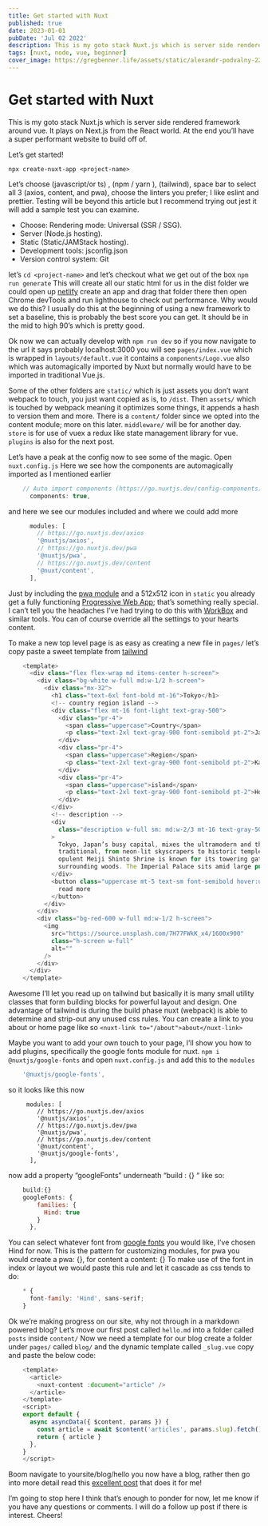 ```yaml
---
title: Get started with Nuxt
published: true
date: 2023-01-01
pubDate: 'Jul 02 2022'
description: This is my goto stack Nuxt.js which is server side rendered framework around vue. It plays on Next.js from the React world. At the end you’ll have a super performant website to build off of.
tags: [nuxt, node, vue, beginner]
cover_image: https://gregbenner.life/assets/static/alexandr-podvalny-220262-unsplash.07cc2b7.490343832c4705701e26598c1c374606.jpg
---
```


# Get started with Nuxt
This is my goto stack Nuxt.js which is server side rendered framework around vue. It plays on Next.js from the React world. At the end you’ll have a super performant website to build off of.

Let’s get started!

`npx create-nuxt-app <project-name>`

Let’s choose (javascript/or ts) , (npm / yarn ),  (tailwind), space bar to select all 3 (axios, content, and pwa), choose the linters you prefer; I like eslint and prettier. Testing will be beyond this article but I recommend trying out jest it will add a sample test you can examine.

- Choose: Rendering mode: Universal (SSR / SSG). 
- Server (Node.js hosting). 
- Static (Static/JAMStack hosting).
- Development tools: jsconfig.json
- Version control system: Git

let’s `cd <project-name>` and let’s checkout what we get out of the box `npm run generate`
This will create all our static html for us in the dist folder we could open up [netlify](https://app.netlify.com/) create an app and drag that folder there then open Chrome devTools and run lighthouse to check out performance. Why would we do this? I usually do this at the beginning of using a new framework to set a baseline, this is probably the best score you can get. It should be in the mid to high 90’s which is pretty good.

Ok now we can actually develop with `npm run dev` so if you now navigate to the url it says probably localhost:3000 you will see `pages/index.vue` which is wrapped in `layouts/default.vue`  it contains a `components/Logo.vue` also which was automagically imported by Nuxt but normally would have to be imported in traditional Vue.js.

Some of the other folders are `static/` which is just assets you don’t want webpack to touch, you just want copied as is, to `/dist`. Then `assets/` which is touched by webpack meaning it optimizes some things, it appends a hash to version them and more. There is a `content/` folder since we opted into the content module; more on this later. `middleware/` will be for another day. `store` is for use of vuex a redux like state management library for vue. `plugins` is also for the next post.

Let’s have a peak at the config now to see some of the magic. Open `nuxt.config.js`
Here we see how the components are automagically imported as I mentioned earlier
```javascript
    // Auto import components (https://go.nuxtjs.dev/config-components)
      components: true,
```
and here we see our modules included and where we could add more
```javascript
      modules: [
        // https://go.nuxtjs.dev/axios
        '@nuxtjs/axios',
        // https://go.nuxtjs.dev/pwa
        '@nuxtjs/pwa',
        // https://go.nuxtjs.dev/content
        '@nuxt/content',
      ],
```
Just by including the [pwa module](https://pwa.nuxtjs.org/) and a 512x512 icon in `static` you already get a fully functioning [Progressive Web App](https://web.dev/progressive-web-apps/); that’s something really special. I can’t tell you the headaches I’ve had trying to do this with [WorkBox](https://developers.google.com/web/tools/workbox) and similar tools. You can of course override all the settings to your hearts content.

To make a new top level page is as easy as creating a new file in `pages/` let’s copy paste a sweet template from [tailwind](https://tailwindcomponents.com/component/hero-component)

```javascript
    <template>
      <div class="flex flex-wrap md items-center h-screen">
        <div class="bg-white w-full md:w-1/2 h-screen">
          <div class="mx-32">
            <h1 class="text-6xl font-bold mt-16">Tokyo</h1>
            <!-- country region island -->
            <div class="flex mt-16 font-light text-gray-500">
              <div class="pr-4">
                <span class="uppercase">Country</span>
                <p class="text-2xl text-gray-900 font-semibold pt-2">Japan</p>
              </div>
              <div class="pr-4">
                <span class="uppercase">Region</span>
                <p class="text-2xl text-gray-900 font-semibold pt-2">Kanto</p>
              </div>
              <div class="pr-4">
                <span class="uppercase">island</span>
                <p class="text-2xl text-gray-900 font-semibold pt-2">Honshu</p>
              </div>
            </div>
            <!-- description -->
            <div
              class="description w-full sm: md:w-2/3 mt-16 text-gray-500 text-sm"
            >
              Tokyo, Japan’s busy capital, mixes the ultramodern and the
              traditional, from neon-lit skyscrapers to historic temples. The
              opulent Meiji Shinto Shrine is known for its towering gate and
              surrounding woods. The Imperial Palace sits amid large public gardens
            </div>
            <button class="uppercase mt-5 text-sm font-semibold hover:underline">
              read more
            </button>
          </div>
        </div>
        <div class="bg-red-600 w-full md:w-1/2 h-screen">
          <img
            src="https://source.unsplash.com/7H77FWkK_x4/1600x900"
            class="h-screen w-full"
            alt=""
          />
        </div>
      </div>
    </template>
```
Awesome I’ll let you read up on tailwind but basically it is many small utility classes that form building blocks for powerful layout and design. One advantage of tailwind is during the build phase nuxt (webpack) is able to determine and strip-out any unused css rules. You can create a link to you about or home page like so `<nuxt-link to="/about">about</nuxt-link>`

Maybe you want to add your own touch to your page, I’ll show you how to add plugins, specifically the google fonts module for nuxt. `npm i @nuxtjs/google-fonts`
and open `nuxt.config.js` and add this to the `modules`
```javascript
    '@nuxtjs/google-fonts',
```
so it looks like this now
```
     modules: [
        // https://go.nuxtjs.dev/axios
        '@nuxtjs/axios',
        // https://go.nuxtjs.dev/pwa
        '@nuxtjs/pwa',
        // https://go.nuxtjs.dev/content
        '@nuxt/content',
        '@nuxtjs/google-fonts',
      ],
```
now add a property “googleFonts” underneath “build : {} “ like so:
```javascript
    build:{}
    googleFonts: {
        families: {
          Hind: true
        }
      },
```
You can select whatever font from [google fonts](https://fonts.google.com/) you would like, I’ve chosen Hind for now. This is the pattern for customizing modules, for pwa you would create a pwa: {}, for content a content: {}
To make use of the font in index or layout we would paste this rule and let it cascade as css tends to do:
```javascript
    * {
      font-family: 'Hind', sans-serif;
    }
```
 
Ok we’re making progress on our site, why not through in a markdown powered blog? Let’s move our first post called `hello.md` into a folder called `posts` inside `content/` Now we need a template for our blog create a folder under `pages/` called `blog/` and the dynamic template called `_slug.vue`  copy and paste the below code:
```javascript
    <template>
      <article>
        <nuxt-content :document="article" />
      </article>
    </template>
    <script>
    export default {
      async asyncData({ $content, params }) {
        const article = await $content('articles', params.slug).fetch()
        return { article }
      },
    }
    </script>
```
Boom navigate to yoursite/blog/hello you now have a blog, rather then go into more detail read this [excellent post](https://nuxtjs.org/blog/creating-blog-with-nuxt-content) that does it for me!

I’m going to stop here I think that’s enough to ponder for now, let me know if you have any questions or comments. I will do a follow up post if there is interest. Cheers!

